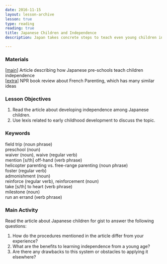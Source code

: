 ```yaml
---
date: 2016-11-15
layout: lesson-archive
lesson: true
type: reading
reading: true
title: Japanese Children and Independence
description: Japan takes concrete steps to teach even young children independence

--- 
```

### Materials 
[<a href="http://savvytokyo.com/japan-prepares-children-independence/" target="_blank">main</a>] Article describing how Japanese pre-schools teach children independence  
[<a href="http://www.npr.org/2012/02/12/146769135/move-over-tiger-mother-french-parents-may-be-better-too" target="_blank">extra</a>] NPR book review about French Parenting, which has many similar ideas  

### Lesson Objectives

1. Read the article about developing independence among Japanese children.
2. Use lexis related to early childhood development to discuss the topic.

### Keywords 

field trip (noun phrase)  
preschool (noun)  
waiver (noun), waive (regular verb)  
mention [s/th] off-hand (verb phrase)  
helicopter parenting vs. free-range parenting (noun phrase)  
foster (regular verb)  
admonishment (noun)  
reinforce (regular verb), reinforcement (noun)  
take [s/th] to heart (verb phrase)  
milestone (noun)  
run an errand (verb phrase)  

### Main Activity

Read the article about Japanese children for gist to answer the following questions: 

1. How do the procedures mentioned in the article differ from your experience? 
2. What are the benefits to learning independence from a young age?
3. Are there any drawbacks to this system or obstacles to applying it elsewhere? 